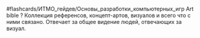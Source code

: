 #flashcards/ИТМО_гейдев/Основы_разработки_компьютерных_игр 
Art bible
?
Коллекция референсов, концепт-артов, визуалов и всего что с ними связано.
Отвечает за общее видение людей, отвечающих за визуал.